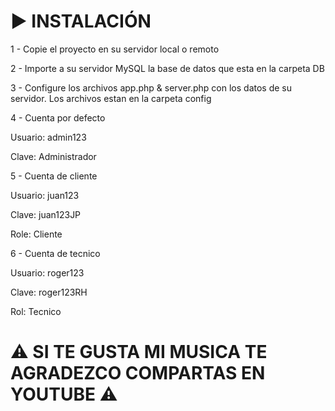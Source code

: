 # ▶️ INSTALACIÓN
<p>1 - Copie el proyecto en su servidor local o remoto</p>
<p>2 - Importe a su servidor MySQL la base de datos que esta en la carpeta DB</p>
<p>3 - Configure los archivos app.php & server.php con los datos de su servidor. Los archivos estan en la carpeta config</p>

<p>4 - Cuenta por defecto</p>
<p>Usuario: admin123</p>
<p>Clave: Administrador</p>

<p>5 - Cuenta de cliente</p>
<p>Usuario: juan123</p>
<p>Clave: juan123JP</p>
<p>Role: Cliente</p>

<p>6 - Cuenta de tecnico</p>
<p>Usuario: roger123</p>
<p>Clave: roger123RH</p>
<p>Rol: Tecnico</p>


# ⚠️ SI TE GUSTA MI MUSICA TE AGRADEZCO COMPARTAS EN YOUTUBE ⚠️
<a href="https://youtu.be/x89Gka8ZEWU?feature=shared"></a>